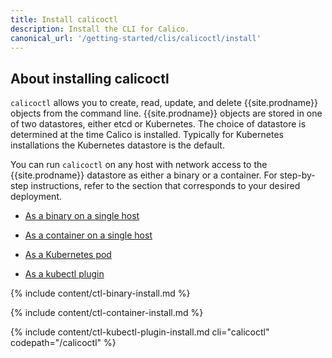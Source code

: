 ```yaml
---
title: Install calicoctl
description: Install the CLI for Calico.
canonical_url: '/getting-started/clis/calicoctl/install'
---
```


## About installing calicoctl

`calicoctl` allows you to create, read, update, and delete {{site.prodname}} objects
from the command line. {{site.prodname}} objects are stored in one of two datastores,
either etcd or Kubernetes. The choice of datastore is determined at the time Calico
is installed. Typically for Kubernetes installations the Kubernetes datastore is the
default.

You can run `calicoctl` on any host with network access to the
{{site.prodname}} datastore as either a binary or a container.
For step-by-step instructions, refer to the section that
corresponds to your desired deployment.

- [As a binary on a single host](#install-calicoctl-as-a-binary-on-a-single-host)

- [As a container on a single host](#install-calicoctl-as-a-container-on-a-single-host)

- [As a Kubernetes pod](#install-calicoctl-as-a-kubernetes-pod)

- [As a kubectl plugin](#install-calicoctl-as-a-kubectl-plugin-on-a-single-host)


{% include content/ctl-binary-install.md %}

{% include content/ctl-container-install.md %}

{% include content/ctl-kubectl-plugin-install.md cli="calicoctl" codepath="/calicoctl" %}
